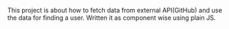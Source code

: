 This project is about how to fetch data from external API(GitHub) and use the data for finding a user. Written it as component wise using plain JS.